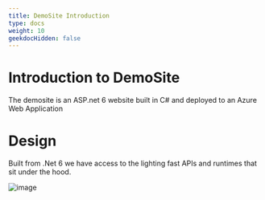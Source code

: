 ```yaml
---
title: DemoSite Introduction
type: docs
weight: 10
geekdocHidden: false
---
```


# Introduction to DemoSite
The demosite is an ASP.net 6 website built in C# and deployed to an Azure Web Application

# Design
Built from .Net 6 we have access to the lighting fast APIs and runtimes that sit under the hood.

![image](https://user-images.githubusercontent.com/17493722/184111124-c0bddd9d-a6e1-4573-8fc3-ee380bcee600.png)
